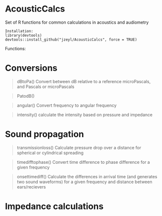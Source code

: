 # AcousticCalcs
Set of R functions for common calculations in acoustics and audiometry

```
Installation:
library(devtools)
devtools::install_github("jzeyl/AcousticCalcs", force = TRUE)
```

Functions:
# Conversions
>dBtoPa() Convert between dB relative to a reference microPascals, and Pascals or microPascals

>PatodB()

>angular() Convert frequency to angular frequency

>intensity() calculate the intensity based on pressure and impedance

# Sound propagation
>transmissionloss() Calculate pressure drop over a distance for spherical or cylindrical spreading

>timedifftophase() Convert time difference to phase difference for a given frequency

>onsettimediff() Calculate the differences in arrival time (and generates two sound waveforms) for a given frequency and distance between ears/recievers 

# Impedance calculations


